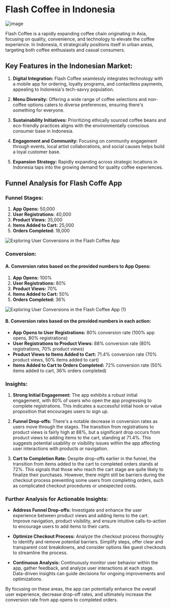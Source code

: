 # Flash Coffee in Indonesia

![image](https://github.com/ikhsannur1996/Product-Analytics/assets/32507742/6ebbfe91-380d-4595-a3ea-767ed872c83b)

Flash Coffee is a rapidly expanding coffee chain originating in Asia, focusing on quality, convenience, and technology to elevate the coffee experience. In Indonesia, it strategically positions itself in urban areas, targeting both coffee enthusiasts and casual consumers.

## Key Features in the Indonesian Market:

1. **Digital Integration:** Flash Coffee seamlessly integrates technology with a mobile app for ordering, loyalty programs, and contactless payments, appealing to Indonesia's tech-savvy population.

2. **Menu Diversity:** Offering a wide range of coffee selections and non-coffee options caters to diverse preferences, ensuring there's something for everyone.

3. **Sustainability Initiatives:** Prioritizing ethically sourced coffee beans and eco-friendly practices aligns with the environmentally conscious consumer base in Indonesia.

4. **Engagement and Community:** Focusing on community engagement through events, local artist collaborations, and social causes helps build a loyal customer base.

5. **Expansion Strategy:** Rapidly expanding across strategic locations in Indonesia taps into the growing demand for quality coffee experiences.

## Funnel Analysis for Flash Coffe App

### Funnel Stages:

1. **App Opens:** 50,000
2. **User Registrations:** 40,000
3. **Product Views:** 35,000
4. **Items Added to Cart:** 25,000
5. **Orders Completed:** 18,000

![Exploring User Conversions in the Flash Coffee App](https://github.com/ikhsannur1996/Product-Analytics/assets/32507742/7197700a-802a-494b-9bf6-12f81b46b184)

### Conversion:
#### A. Conversion rates based on the provided numbers to App Opens:
1. **App Opens:** 100%
2. **User Registrations:** 80%
3. **Product Views:** 70%
4. **Items Added to Cart:** 50%
5. **Orders Completed:** 36%

![Exploring User Conversions in the Flash Coffee App (1)](https://github.com/ikhsannur1996/Product-Analytics/assets/32507742/28968bec-ddcf-4815-a7e3-e18dfb7ca8ca)

#### B. Conversion rates based on the provided numbers in each action:
- **App Opens to User Registrations:** 80% conversion rate (100% app opens, 80% registrations)
- **User Registrations to Product Views:** 88% conversion rate (80% registrations, 70% product views)
- **Product Views to Items Added to Cart:** 71.4% conversion rate (70% product views, 50% items added to cart)
- **Items Added to Cart to Orders Completed:** 72% conversion rate (50% items added to cart, 36% orders completed)

### Insights:

1. **Strong Initial Engagement:** The app exhibits a robust initial engagement, with 80% of users who open the app progressing to complete registrations. This indicates a successful initial hook or value proposition that encourages users to sign up.

2. **Funnel Drop-offs:** There's a notable decrease in conversion rates as users move through the stages. The transition from registrations to product views is fairly high at 88%, but a significant drop occurs from product views to adding items to the cart, standing at 71.4%. This suggests potential usability or visibility issues within the app affecting user interactions with products or navigation.

3. **Cart to Completion Rate:** Despite drop-offs earlier in the funnel, the transition from items added to the cart to completed orders stands at 72%. This signals that those who reach the cart stage are quite likely to finalize their purchases. However, there might still be barriers during the checkout process preventing some users from completing orders, such as complicated checkout procedures or unexpected costs.

### Further Analysis for Actionable Insights:

- **Address Funnel Drop-offs:** Investigate and enhance the user experience between product views and adding items to the cart. Improve navigation, product visibility, and ensure intuitive calls-to-action to encourage users to add items to their carts.

- **Optimize Checkout Process:** Analyze the checkout process thoroughly to identify and remove potential barriers. Simplify steps, offer clear and transparent cost breakdowns, and consider options like guest checkouts to streamline the process.

- **Continuous Analysis:** Continuously monitor user behavior within the app, gather feedback, and analyze user interactions at each stage. Data-driven insights can guide decisions for ongoing improvements and optimizations.

By focusing on these areas, the app can potentially enhance the overall user experience, decrease drop-off rates, and ultimately increase the conversion rate from app opens to completed orders.
